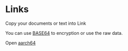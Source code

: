 # Links

Copy your documents or text into Link

You can use [BASE64](https://tool.oschina.net/encrypt?type=3) to encryption or use the raw data.

Open [aarch64](aarch64)
